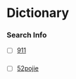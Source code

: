 # Dictionary
### Search Info
  - [ ] [911](https://www.911cha.com/)
###   
  - [ ] [52pojie](https://www.52pojie.cn)
